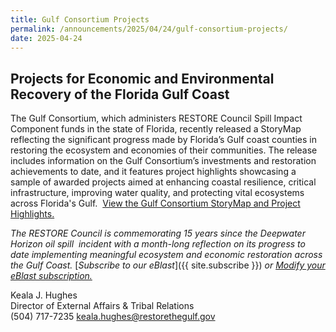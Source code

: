 ```yaml
---
title: Gulf Consortium Projects
permalink: /announcements/2025/04/24/gulf-consortium-projects/
date: 2025-04-24
---
```


## Projects for Economic and Environmental Recovery of the Florida Gulf Coast

The Gulf Consortium, which administers RESTORE Council Spill Impact Component funds in the state of Florida, recently released a StoryMap reflecting the significant progress made by Florida’s Gulf coast counties in restoring the ecosystem and economies of their communities. The release includes information on the Gulf Consortium’s investments and restoration achievements to date, and it features project highlights showcasing a sample of awarded projects aimed at enhancing coastal resilience, critical infrastructure, improving water quality, and protecting vital ecosystems across Florida's Gulf.  [View the Gulf Consortium StoryMap and Project Highlights.](https://storymaps.arcgis.com/stories/1a06b57afac9466eb2a3ec66992c048d)

*The RESTORE Council is commemorating 15 years since the Deepwater Horizon oil spill  incident with a month-long reflection on its progress to date implementing meaningful ecosystem and economic restoration across the Gulf Coast.* [_Subscribe to our eBlast_]({{ site.subscribe }}) *or* [_Modify your eBlast subscription._](https://www.restorethegulf.gov/apps/eblast/ModifyInformation.aspx)

Keala J. Hughes  
Director of External Affairs & Tribal Relations  
(504) 717-7235
keala.hughes@restorethegulf.gov

